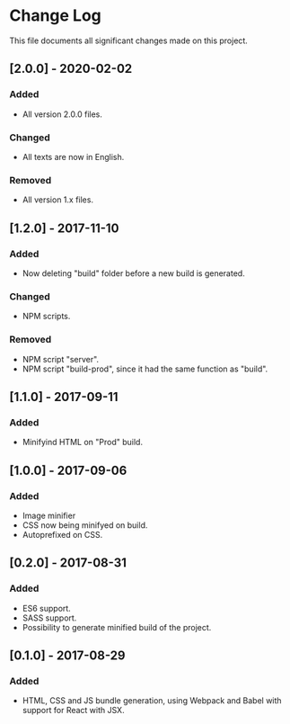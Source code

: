 # Change Log
This file documents all significant changes made on this project.

## [2.0.0] - 2020-02-02
### Added
- All version 2.0.0 files.
### Changed
- All texts are now in English.
### Removed
- All version 1.x files.

## [1.2.0] - 2017-11-10
### Added
- Now deleting "build" folder before a new build is generated.
### Changed
- NPM scripts.
### Removed
- NPM script "server".
- NPM script "build-prod", since it had the same function as "build".

## [1.1.0] - 2017-09-11
### Added
- Minifyind HTML on "Prod" build.

## [1.0.0] - 2017-09-06
### Added
- Image minifier
- CSS now being minifyed on build.
- Autoprefixed on CSS.

## [0.2.0] - 2017-08-31
### Added
- ES6 support.
- SASS support.
- Possibility to generate minified build of the project.

## [0.1.0] - 2017-08-29
### Added
- HTML, CSS and JS bundle generation, using Webpack and Babel with support for React with JSX.
